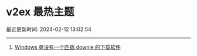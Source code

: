 # v2ex 最热主题

最近更新时间: 2024-02-12 13:02:54

--- 
1. [Windows 竟没有一个匹敌 downie 的下载软件](https://www.v2ex.com/t/1015380) 
